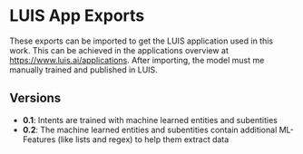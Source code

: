 # LUIS App Exports

These exports can be imported to get the LUIS application used in this work.
This can be achieved in the applications overview at https://www.luis.ai/applications.
After importing, the model must me manually trained and published in LUIS.

## Versions
- **0.1**: Intents are trained with machine learned entities and subentities
- **0.2**: The machine learned entities and subentities contain additional ML-Features (like lists and regex) to help them extract data
